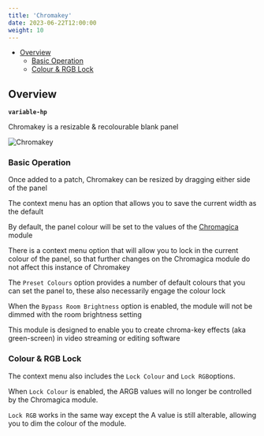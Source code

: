 ```yaml
---
title: 'Chromakey'
date: 2023-06-22T12:00:00
weight: 10
---
```


- [Overview](#overview)
  - [Basic Operation](#basic-operation)
  - [Colour \& RGB Lock](#colour--rgb-lock)

## Overview

**`variable-hp`**

Chromakey is a resizable & recolourable blank panel

![Chromakey](https://library.vcvrack.com/screenshots/200/DanTModules/Chromakey.png)

### Basic Operation

Once added to a patch, Chromakey can be resized by dragging either side of the panel

The context menu has an option that allows you to save the current width as the default

By default, the panel colour will be set to the values of the
[Chromagica](/DanTModules-Manual/manual/chromagica/) module

There is a context menu option that will allow you to lock in the current colour of the panel, so
that further changes on the Chromagica module do not affect this instance of Chromakey

The `Preset Colours` option provides a number of default colours that you can set the panel to,
these also necessarily engage the colour lock

When the `Bypass Room Brightness` option is enabled, the module will not be dimmed with the room
brightness setting

This module is designed to enable you to create chroma-key effects (aka green-screen) in video
streaming or editing software

### Colour & RGB Lock

The context menu also includes the `Lock Colour` and `Lock RGB`options.

When `Lock Colour` is enabled, the ARGB values will no longer be controlled by the Chromagica
module.

`Lock RGB` works in the same way except the A value is still alterable, allowing you to dim the
colour of the module.
